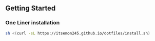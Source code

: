 ## Getting Started

### One Liner installation
```sh
sh <(curl -sL https://itsemon245.github.io/dotfiles/install.sh)
```
